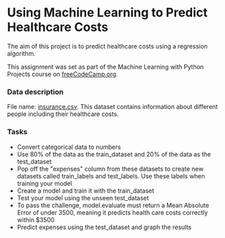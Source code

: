 # Using Machine Learning to Predict Healthcare Costs

The aim of this project is to predict healthcare costs using a regression algorithm.

This assignment was set as part of the Machine Learning with Python Projects course on [freeCodeCamp.org](https://www.freecodecamp.org/learn/machine-learning-with-python/machine-learning-with-python-projects/linear-regression-health-costs-calculator).

### Data description

File name: [insurance.csv](https://github.com/agolikova/Using-Machine-Learning-to-Predict-Healthcare-Costs/blob/main/insurance.csv). This dataset contains information about different people including their healthcare costs.

### Tasks

* Convert categorical data to numbers
* Use 80% of the data as the train_dataset and 20% of the data as the test_dataset
* Pop off the "expenses" column from these datasets to create new datasets called train_labels and test_labels. Use these labels when training your model
* Create a model and train it with the train_dataset
* Test your model using the unseen test_dataset
* To pass the challenge, model.evaluate must return a Mean Absolute Error of under 3500, meaning it predicts health care costs correctly within $3500
* Predict expenses using the test_dataset and graph the results
